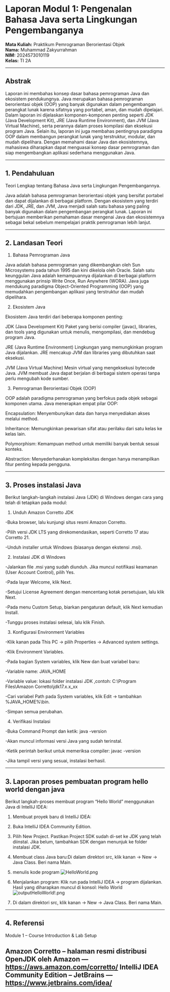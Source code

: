 # Laporan Modul 1: Pengenalan Bahasa Java serta Lingkungan Pengembanganya
**Mata Kuliah:** Praktikum Pemrograman Berorientasi Objek   
**Nama:** Muhammad Zakyurrahman  
**NIM:** 2024573010119  
**Kelas:** TI 2A

---

## Abstrak
Laporan ini membahas konsep dasar bahasa pemrograman Java dan ekosistem pendukungnya. Java merupakan bahasa pemrograman berorientasi objek (OOP) yang banyak digunakan dalam pengembangan perangkat lunak karena sifatnya yang portabel, aman, dan mudah dipelajari. 
Dalam laporan ini dijelaskan komponen-komponen penting seperti JDK (Java Development Kit), JRE (Java Runtime Environment), dan JVM (Java Virtual Machine), serta perannya dalam proses kompilasi dan eksekusi program Java. Selain itu, 
laporan ini juga membahas pentingnya paradigma OOP dalam membangun perangkat lunak yang terstruktur, modular, dan mudah dipelihara. Dengan memahami dasar Java dan ekosistemnya, mahasiswa diharapkan dapat menguasai konsep dasar pemrograman dan siap mengembangkan aplikasi sederhana menggunakan Java.

--- 

## 1. Pendahuluan

Teori Lengkap tentang Bahasa Java serta Lingkungan Pengembangannya.  



Java adalah bahasa pemrograman berorientasi objek yang bersifat portabel dan dapat dijalankan di berbagai platform. Dengan ekosistem yang terdiri dari JDK, JRE, dan JVM, Java menjadi salah satu bahasa yang paling banyak digunakan dalam pengembangan perangkat lunak. Laporan ini bertujuan memberikan pemahaman dasar mengenai Java dan ekosistemnya sebagai bekal sebelum mempelajari praktik pemrograman lebih lanjut.


---

## 2. Landasan Teori

1. Bahasa Pemrograman Java

Java adalah bahasa pemrograman yang dikembangkan oleh Sun Microsystems pada tahun 1995 dan kini dikelola oleh Oracle. Salah satu keunggulan Java adalah kemampuannya dijalankan di berbagai platform menggunakan prinsip Write Once, Run Anywhere (WORA). Java juga mendukung paradigma Object-Oriented Programming (OOP) yang memudahkan pengembangan aplikasi yang terstruktur dan mudah dipelihara.

2. Ekosistem Java

Ekosistem Java terdiri dari beberapa komponen penting:

JDK (Java Development Kit)
Paket yang berisi compiler (javac), libraries, dan tools yang digunakan untuk menulis, mengompilasi, dan mendebug program Java.

JRE (Java Runtime Environment)
Lingkungan yang memungkinkan program Java dijalankan. JRE mencakup JVM dan libraries yang dibutuhkan saat eksekusi.

JVM (Java Virtual Machine)
Mesin virtual yang mengeksekusi bytecode Java. JVM membuat Java dapat berjalan di berbagai sistem operasi tanpa perlu mengubah kode sumber.


3. Pemrograman Berorientasi Objek (OOP)

OOP adalah paradigma pemrograman yang berfokus pada objek sebagai komponen utama. Java menerapkan empat pilar OOP:

Encapsulation: Menyembunyikan data dan hanya menyediakan akses melalui method.

Inheritance: Memungkinkan pewarisan sifat atau perilaku dari satu kelas ke kelas lain.

Polymorphism: Kemampuan method untuk memiliki banyak bentuk sesuai konteks.

Abstraction: Menyederhanakan kompleksitas dengan hanya menampilkan fitur penting kepada pengguna.



---

## 3. Proses instalasi Java

Berikut langkah-langkah instalasi Java (JDK) di Windows dengan cara yang telah di tetapkan pada modul:
1. Unduh Amazon Corretto JDK

-Buka browser, lalu kunjungi situs resmi Amazon Corretto.

-Pilih versi JDK LTS yang direkomendasikan, seperti Corretto 17 atau Corretto 21.

-Unduh installer untuk Windows (biasanya dengan ekstensi .msi).



2. Instalasi JDK di Windows

-Jalankan file .msi yang sudah diunduh. Jika muncul notifikasi keamanan (User Account Control), pilih Yes.

-Pada layar Welcome, klik Next.

-Setujui License Agreement dengan mencentang kotak persetujuan, lalu klik Next.

-Pada menu Custom Setup, biarkan pengaturan default, klik Next kemudian Install.

-Tunggu proses instalasi selesai, lalu klik Finish.


3. Konfigurasi Environment Variables

-Klik kanan pada This PC → pilih Properties → Advanced system settings.

-Klik Environment Variables.

-Pada bagian System variables, klik New dan buat variabel baru:

-Variable name: JAVA_HOME

-Variable value: lokasi folder instalasi JDK
,contoh: C:\Program Files\Amazon Corretto\jdk17.x.x_xx

-Cari variabel Path pada System variables, klik Edit → tambahkan %JAVA_HOME%\bin.

-Simpan semua perubahan.

4. Verifikasi Instalasi

-Buka Command Prompt dan ketik:
java -version

-Akan muncul informasi versi Java yang sudah terinstal.

-Ketik perintah berikut untuk memeriksa compiler:
javac -version

-Jika tampil versi yang sesuai, instalasi berhasil.



---

## 3. Laporan proses pembuatan program hello world dengan java
Berikut langkah-proses membuat program “Hello World” menggunakan Java di IntelliJ IDEA:

1. Membuat proyek baru di IntelliJ IDEA:

2. Buka IntelliJ IDEA Community Edition.

3. Pilih New Project. Pastikan Project SDK sudah di-set ke JDK yang telah diinstal. Jika belum, tambahkan SDK dengan menunjuk ke folder instalasi JDK.

4. Membuat class Java baru:Di dalam direktori src, klik kanan → New → Java Class. Beri nama Main.
5. menulis kode program
![HelloWorld.png](gambar/HelloWorld.png)
   
6. Menjalankan program:
   Klik run pada IntelliJ IDEA → program dijalankan. Hasil yang diharapkan muncul di konsol: Hello World
![outputHelloWorld!.png](gambar/outputHelloWorld!.png)

7. Di dalam direktori src, klik kanan → New → Java Class. Beri nama Main.
---

## 4. Referensi
Module 1 – Course Introduction & Lab Setup

Amazon Corretto – halaman resmi distribusi OpenJDK oleh Amazon — https://aws.amazon.com/corretto/
IntelliJ IDEA Community Edition – JetBrains — https://www.jetbrains.com/idea/
---